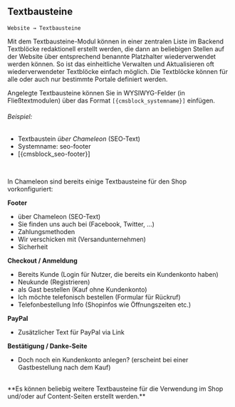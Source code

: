 ## Textbausteine
    
    Website → Textbausteine


Mit dem Textbausteine-Modul können in einer zentralen Liste im Backend Textblöcke redaktionell erstellt werden, die dann an beliebigen Stellen auf der Website über entsprechend benannte Platzhalter wiederverwendet werden können. So ist das einheitliche Verwalten und Aktualisieren oft wiederverwendeter Textblöcke einfach möglich. Die Textblöcke können für alle oder auch nur bestimmte Portale definiert werden.

Angelegte Textbausteine können Sie in WYSIWYG-Felder (in Fließtextmodulen) über das Format
`[{cmsblock_systemname}]` einfügen.

###### Beispiel:
* Textbaustein _über Chameleon_ (SEO-Text)
* Systemname: seo-footer
* [{cmsblock_seo-footer}]

<br>


In Chameleon sind bereits einige Textbausteine für den Shop vorkonfiguriert: 

**Footer**
* über Chameleon (SEO-Text)
* Sie finden uns auch bei (Facebook, Twitter, ...)
* Zahlungsmethoden
* Wir verschicken mit (Versandunternehmen)
* Sicherheit

**Checkout / Anmeldung**
* Bereits Kunde (Login für Nutzer, die bereits ein Kundenkonto haben)
* Neukunde (Registrieren)
* als Gast bestellen (Kauf ohne Kundenkonto)
* Ich möchte telefonisch bestellen (Formular für Rückruf)
* Telefonbestellung Info (Shopinfos wie Öffnungszeiten etc.)

**PayPal**
* Zusätzlicher Text für PayPal via Link

**Bestätigung / Danke-Seite**
* Doch noch ein Kundenkonto anlegen? (erscheint bei einer Gastbestellung nach dem Kauf)

<br>
**Es können beliebig weitere Textbausteine für die Verwendung im Shop und/oder auf Content-Seiten erstellt werden.**






